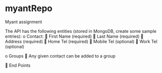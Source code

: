 # myantRepo
Myant assignment

The API has the following entities (stored in MongoDB, create some sample entries):
o Contact:
 First Name (required)
 Last Name (required)
 Address (required)
 Home Tel (required)
 Mobile Tel (optional)
 Work Tel (optional)

o Groups
 Any given contact can be added to a group

 End Points

